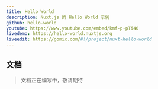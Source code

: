 ```yaml
---
title: Hello World
description: Nuxt.js 的 Hello World 示例
github: hello-world
youtube: https://www.youtube.com/embed/kmf-p-pTi40
livedemo: https://hello-world.nuxtjs.org
liveedit: https://gomix.com/#!/project/nuxt-hello-world
---
```


## 文档

> 文档正在编写中，敬请期待
